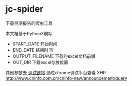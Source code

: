 # jc-spider

下载巨潮报告的爬虫工具

本文档基于Python3编写 

- START_DATE 开始时间
- END_DATE  结束时间
- OUTPUT_FILENAME   下载的excel文档前缀
- OUT_DIR  下载excel存放位置

其他参数去
[调试链接](http://www.cninfo.com.cn/cninfo-new/announcement/show)
通过chrome调试平台查看 XHR
http://www.cninfo.com.cn/cninfo-new/announcement/query
